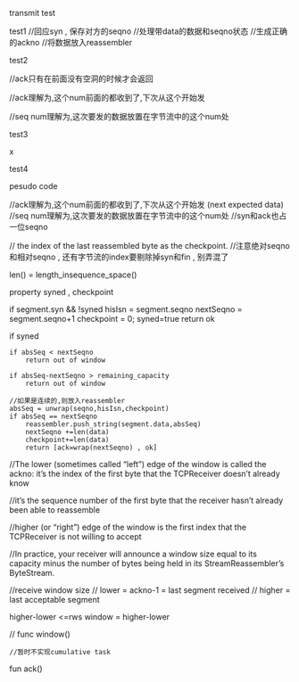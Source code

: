 transmit test

test1
//回应syn , 保存对方的seqno 
//处理带data的数据和seqno状态
//生成正确的ackno
//将数据放入reassembler

test2

//ack只有在前面没有空洞的时候才会返回

//ack理解为,这个num前面的都收到了,下次从这个开始发

//seq num理解为,这次要发的数据放置在字节流中的这个num处


test3

x

test4




pesudo code

//ack理解为,这个num前面的都收到了,下次从这个开始发 (next expected data)
//seq num理解为,这次要发的数据放置在字节流中的这个num处
//syn和ack也占一位seqno

// the index of the last reassembled byte as the checkpoint.
//注意绝对seqno和相对seqno , 还有字节流的index要剔除掉syn和fin ,  别弄混了

len() = length_insequence_space()

property syned , checkpoint

if segment.syn && !syned
    hisIsn = segment.seqno
    nextSeqno = segment.seqno+1 
    checkpoint  = 0;
    syned=true
    return ok

if syned

    if absSeq < nextSeqno
        return out of window
        
    if absSeq-nextSeqno > remaining_capacity
        return out of window    

    //如果是连续的,则放入reassembler
    absSeq = unwrap(seqno,hisIsn,checkpoint)
    if absSeq == nextSeqno
        reassembler.push_string(segment.data,absSeq)
        nextSeqno +=len(data)
        checkpoint+=len(data)
        return [ack=wrap(nextSeqno) , ok]
       



//The lower (sometimes called “left”) edge of the window is called the ackno: it’s the index of
  the first byte that the TCPReceiver doesn’t already know
  
//it’s
  the sequence number of the first byte that the receiver hasn’t already been able to reassemble
  
//higher (or “right”) edge of the window is the first index that the TCPReceiver is not
  willing to accept
  
//In practice, your
  receiver will announce a window size equal to its capacity minus the number of bytes being
  held in its StreamReassembler’s ByteStream.


//receive window size
// lower = ackno-1 = last segment received
// higher = last acceptable segment

higher-lower <=rws
window = higher-lower


//
func window()
    
    
    
    //暂时不实现cumulative task
fun ack()
    